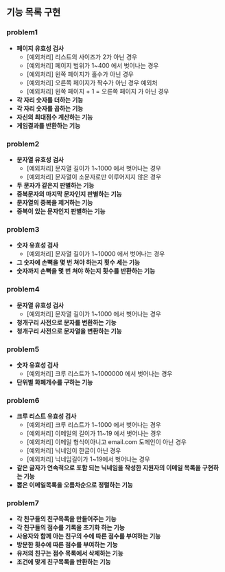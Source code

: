 ## 기능 목록 구현

### problem1

- **페이지 유효성 검사**
    - [예외처리] 리스트의 사이즈가 2가 아닌 경우
    - [예외처리] 페이지 범위가 1~400 에서 벗어나는 경우
    - [예외처리] 왼쪽 페이지가 홀수가 아닌 경우
    - [예외처리] 오른쪽 페이지가 짝수가 아닌 경우 예외처
    - [예외처리] 왼쪽 페이지 + 1 = 오른쪽 페이지 가 아닌 경우
- **각 자리 숫자를 더하는 기능**
- **각 자리 숫자를 곱하는 기능**
- **자신의 최대점수 계산하는 기능**
- **게임결과를 반환하는 기능**

### problem2

- **문자열 유효성 검사**
  - [예외처리] 문자열 길이가 1~1000 에서 벗어나는 경우
  - [예외처리] 문자열이 소문자로만 이루어지지 않은 경우
- **두 문자가 같은지 판별하는 기능**
- **중복문자의 마지막 문자인지 판별하는 기능**
- **문자열의 중복을 제거하는 기능**
- **중복이 있는 문자인지 판별하는 기능**

### problem3

- **숫자 유효성 검사**
  - [예외처리] 문자열 길이가 1~10000 에서 벗어나는 경우
- **그 숫자에 손뼉을 몇 번 쳐야 하는지 횟수 세는 기능**
- **숫자까지 손뼉을 몇 번 쳐야 하는지 횟수를 반환하는 기능**

### problem4

- **문자열 유효성 검사**
  - [예외처리] 문자열 길이가 1~1000 에서 벗어나는 경우
- **청개구리 사전으로 문자를 변환하는 기능**
- **청개구리 사전으로 문자열을 변환하는 기능**

### problem5

- **숫자 유효성 검사**
  - [예외처리] 크루 리스트가 1~1000000 에서 벗어나는 경우
- **단위별 화폐개수를 구하는 기능**

### problem6

- **크루 리스트 유효성 검사**
  - [예외처리] 크루 리스트가 1~1000 에서 벗어나는 경우
  - [예외처리] 이메일의 길이가 11~19 에서 벗어나는 경우
  - [예외처리] 이메일 형식이아니고 email.com 도메인이 아닌 경우
  - [예외처리] 닉네임이 한글이 아닌 경우
  - [예외처리] 닉네임길이가 1~19에서 벗어나는 경우
- **같은 글자가 연속적으로 포함 되는 닉네임을 작성한 지원자의 이메일 목록을 구현하는 기능**
- **뽑은 이메일목록을 오름차순으로 정렬하는 기능**

### problem7

- **각 친구들의 친구목록을 만들어주는 기능**
- **각 친구들의 점수를 기록을 초기화 하는 기능**
- **사용자와 함께 아는 친구의 수에 따른 점수를 부여하는 기능**
- **방문한 횟수에 따른 점수를 부여하는 기능**
- **유저의 친구는 점수 목록에서 삭제하는 기능**
- **조건에 맞게 친구목록을 반환하는 기능**
